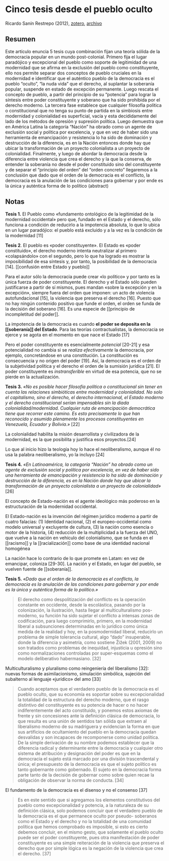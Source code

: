 # Cinco tesis desde el pueblo oculto

Ricardo Sanín Restrepo (2012), [zotero](zotero://select/items/@restrepo2012), [archivo](file:///home/sabhz/archivo/librero/restrepo2012.pdf)

## Resumen
Este artículo enuncia 5 tesis cuya combinación fijan una teoría sólida de la democracia popular en un mundo post-colonial. Primero fija el lugar paradójico y excepcional del pueblo como soporte de legitimidad de una modernidad que se afirma en la exclusión del pueblo como constituyente, ello nos permite separar dos conceptos de pueblo cruciales en la modernidad e identificar que el auténtico pueblo de la democracia es el pueblo “oculto”, “la nuda vida” que el derecho, al suplantar la soberanía popular, suspende en estado de excepción permanente. Luego rescata el concepto de pueblo, a partir del principio de su “potencia” para lograr la síntesis entre poder constituyente y soberano que ha sido prohibida por el derecho moderno. La tercera fase establece que cualquier filosofía política o constitucional que no tenga su punto de partida en la simbiosis entre modernidad y colonialidad es superficial, vacía y esta decididamente del lado de los métodos de opresión y supresión política. Luego demuestra que en América Latina la categoría “Nación” ha obrado como un agente de exclusión social y política por excelencia, y que en vez de haber sido una herramienta de emancipación y resistencia lo ha sido de dominación y destrucción de la diferencia, es en la Nación entonces donde hay que ubicar la transformación de un proyecto colonialista a un proyecto de colonialidad. Finalmente, y luego de abordar la democracia desde la diferencia entre violencia que crea el derecho y la que la conserva, de entender la soberanía no desde el poder constituido sino del constituyente y de separar el “principio del orden” del “orden concreto” llegaremos a la conclusión que dado que el orden de la democracia es el conflicto, la democracia es la anulación de las condiciones para gobernar y por ende es la única y auténtica forma de lo político (abstract)

## Notas

**Tesis 1.** El Pueblo como «fundamento ontológico de la legitimidad de la modernidad occidental» pero que, fundado en el Estado y el derecho, sólo funciona a condición de reducirlo a la impotencia absoluta, lo que lo ubica en un lugar paradójico: el pueblo está excluido y a la vez es la condición de la modernidad [11] 

**Tesis 2**. El pueblo es «poder constituyente». El Estado es «poder constituido», el derecho moderno intenta neutralizar al primero «colapsándolo» con el segundo, pero lo que ha logrado es mostrar la imposibilidad de esa síntesis y, por tanto, la posibilidad de la democracia [14]. [[confusión entre Estado y pueblo]]

Para el autor sólo la democracia puede crear «lo político» y por tanto es la única fuerza de poder constituyente. El derecho y el Estado sólo pueden justificarse a partir de sí mismos, pues mandan «sobre la excepción y en la excepción», siempre fuera del orden que imponen: un acto de violencia autofundacional [15], la violencia que preserva el derecho [16]. Puesto que no hay ningún contenido positivo que funde el orden, el orden se funda de la decisión del soberano [16]. Es una especie de [[principio de incompletitud del poder]].

La impotencia de la democracia es cuando **el poder se deposita en la [[soberanía]] del Estado**. Para las teorías contractualistas, la democracia se ejerce y se agota en el momento en que nace el Estado [17]

Pero el poder constituyente es esencialmente *potencial* [20-21] y esa potencialidad no cambia si se *realiza efectivamente* la democracia, por ejemplo, concretándose en una constitución. La constitución es consecuencia y no origen del poder [19]. Así, la democracia es el orden de la subjetividad política y el derecho el orden de la sumisión jurídica [21]. El poder constituyente es *instransferible* en virtud de esa potencia, que no se pierde en la actualización.

**Tesis 3.** *«No es posible hacer filosofía política o constitucional sin tener en cuenta las relaciones simbióticas entre modernidad y colonialidad. No solo el capitalismo, sino el derecho, el derecho internacional, el Estado moderno y el derecho constitucional serían impensables sin la diada colonialidad/modernidad. Cualquier ruta de emancipación democrática tiene que recorrer este camino. Es esto precisamente lo que han reconocido y asumido plenamente los procesos constituyentes en Venezuela, Ecuador y Bolivia.»* [22]

La colonialidad habilita la misión desarrollista y civilizadora de la modernidad, es la que posibilita y justifica esos proyectos.[24]

Lo que al inicio hizo la teología hoy lo hace el neoliberalismo, aunque él no usa la palabra neoliberalismo, yo la incluyo [24]

**Tesis 4.** *«En Latinoamérica, la categoría “Nación” ha obrado como un agente de exclusión social y política por excelencia, en vez de haber sido una herramienta de emancipación y resistencia lo ha sido de dominación y destrucción de la diferencia, es en la Nación donde hay que ubicar la transformación de un proyecto colonialista a un proyecto de colonialidad»* [26]

El concepto de Estado-nación es el agente ideológico más poderoso en la estructuración de la modernidad occidental.

El Estado-nación es la invención del régimen jurídico moderno a partir de cuatro falacias: (1) Identidad nacional, (2) el europeo-occidental como modelo universal y excluyente de cultura, (3) la nación como esencia o motor de la historia, (4) reducción de la multiplicidad a la fuerza del UNO, que vuelve a la nación en vehículo del colonialismo, que se funda en el [[racismo]] y la [[racialización]] como base de una identidad nacional homogénea

La nación hace lo contrario de lo que promete en Latam: en vez de emancipar, coloniza [29-30]. La nación y el Estado, en lugar del pueblo, se vuelven fuente de [[soberanía]].

**Tesis 5.** *«Dado que el orden de la democracia es el conflicto, la democracia es la anulación de las condiciones para gobernar y por ende es la única y auténtica forma de lo político.»* 

>El derecho como despolitización del conflicto es la operación constante en occidente, desde la escolástica, pasando por la colonización, la ilustración, hasta llegar al multiculturalismo pos-moderno, su función ha sido sujetar el conflicto a intensas zonas de codificación, para luego comprimirlo, primero, en la modernidad liberal a subsunciones determinadas en lo jurídico como única medida de la realidad y hoy, en la posmodernidad liberal, reducirlo un problema de simple tolerancia cultural, algo “dado” insuperable, donde la diferencia y asimetría, como sostiene Žižek (2001, 2009) no son tratados como problemas de inequidad, injusticia u opresión sino como normalizaciones controladas por super-esquemas como el modelo deliberativo habermasiano. [32]

Multiculturalismo y pluralismo como reingeniería del liberalismo [32]: nuevas formas de asimilacionismo, simulación simbólica, sujeción del subalterno al lenguaje «jurídico» del amo [33]

>Cuando aceptamos que el verdadero pueblo de la democracia es el pueblo oculto, que su economía es soportar sobre su excepcionalidad la totalidad de la estructura del derecho moderno, que el rasgo distintivo del constituyente es su potencia de hacer o no hacer indiferentemente del acto constituido, y ponemos estos axiomas de frente y sin concesiones ante la definición clásica de democracia, lo que resulta es una unión de sentidos tan sólida que extraen al liberalismo moderno de su madriguera y evidencian la forma en que sus artificios de ocultamiento del pueblo en la democracia quedan desvalidas y son incapaces de recomponerse como unidad política. De la simple derivación de su nombre podemos establecer que la diferencia radical y determinante entre la democracia y cualquier otro sistema de atribución y designación del poder es que en la democracia el sujeto está marcado por una división trascendental y única; el presupuesto de la democracia es que el sujeto político es tanto gobernante como gobernado. El sujeto en la democracia forma parte tanto de la decisión de gobernar como sobre quien recae la obligación de observar la norma de conducta. [34]

El fundamento de la democracia es el disenso y no el consenso [37]

>Es en este sentido que si agregamos los elementos constitutivos del pueblo como excepcionalidad y potencia, a la naturaleza de su definición clásica, solo podemos concluir que el verdadero pueblo de la democracia es el que permanece oculto por pseudo- soberanos como el Estado y el derecho y no la totalidad de una comunidad política que hemos comprobado es imposible, si esto es cierto debemos concluir, en el mismo gesto, que solamente el pueblo oculto puede ser el poder constituyente, pues otra manifestación de poder constituyente es una simple reiteración de la violencia que preserva el derecho que por simple lógica es la negación de la violencia que crea el derecho. [37]
